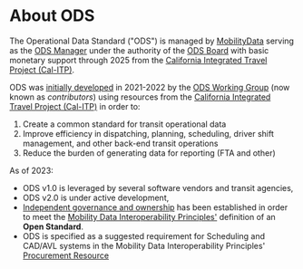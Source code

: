 # About ODS

The Operational Data Standard ("ODS") is managed by [MobilityData](https://mobilitydata.org) serving as the [ODS Manager](../governance/governance.md#ods-manager) under the authority of the [ODS Board](../governance/governance.md#ods-board-of-directors) with basic monetary support through 2025 from the [California Integrated Travel Project (Cal-ITP)](https://cal-itp.org).

ODS was [initially developed](spec-development.md) in 2021-2022 by the [ODS Working Group](contributors.md) (now known as *contributors*) using resources from the [California Integrated Travel Project (Cal-ITP)](https://cal-itp.org) in order to:

1. Create a common standard for transit operational data
2. Improve efficiency in dispatching, planning, scheduling, driver shift management, and other back-end transit operations
3. Reduce the burden of generating data for reporting (FTA and other)

As of 2023:

* ODS v1.0 is leveraged by several software vendors and transit agencies,
* ODS v2.0 is under active development,
* [Independent governance and ownership](../governance/governance.md) has been established in order to meet the [Mobility Data Interoperability Principles'](https://interoperablemobility.org) definition of an **Open Standard**.
* ODS is specified as a suggested requirement for Scheduling and CAD/AVL systems in the Mobility Data Interoperability Principles' [Procurement Resource](https://interoperablemobility.org/procurement)
